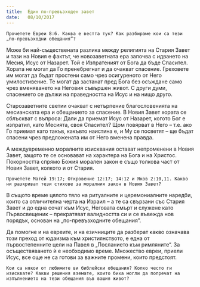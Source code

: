 ```yaml
---
title:  Един по-превъзходен завет
date:   08/10/2017
---
```


`Прочетете Евреи 8:6. Каква е вестта тук? Как разбираме кои са тези „по-превъзходни обещания”?`

Може би най-съществената разлика между религията на Стария Завет и тази на Новия е фактът, че новозаветната ера започва с идването на Месия, Исус от Назарет. Той е Изпратеният от Бога да бъде Спасител. Хората не могат да Го пренебрегнат и да очакват спасение. Греховете им могат да бъдат простени само чрез осигуреното от Него умилостивение. Те могат да застанат пред Бога без осъждане само чрез вменяването на Неговия съвършен живот. С други думи, спасението се дължи на праведността на Исус и на нищо друго.

Старозаветните светии очакват с нетърпение благословенията на месианската ера и обещанието за спасение. В Новия Завет хората се сблъскват с въпроса: Дали да приемат Исус от Назарет, когото Бог е изпратил, като Месията, своя Спасител? Щом повярват в Него – т.е. ако Го приемат като такъв, какъвто наистина е, и Му се посветят – ще бъдат спасени чрез предложената им от Него вменена правда.

А междувременно моралните изисквания остават непроменени в Новия Завет, защото те се основават на характера на Бога и на Христос. Покорността спрямо Божия морален закон е също толкова част от Новия Завет, колкото и от Стария.

`Прочетете Матей 19:17; Откровение 12:17; 14:12 и Яков 2:10,11. Какво ни разкриват тези стихове за моралния закон в Новия Завет?`

В същото време цялото тяло на ритуалните и церемониалните наредби, които са отличителна черта на Израил – а те са свързани със Стария Завет и до една сочат към Исус, Неговата смърт и служене като Първосвещеник – прекратяват валидността си и се въвежда нов порядък, основан на „по-превъзходните обещания”.

Да помогне и на евреите, и на езичниците да разберат какво означава този преход от юдаизма към християнството, е една от първостепенните цели на Павел в „Посланието към римляните“. За осъществяването ѝ е необходимо време. Множество евреи, приели Исус, все още не са готови за важните промени, които предстоят.

`Кои са някои от любимите ви библейски обещания? Колко често ги изисквате? Какви решения вземате, които биха могли да попречат на изпълнението на тези обещания във вашия живот?`